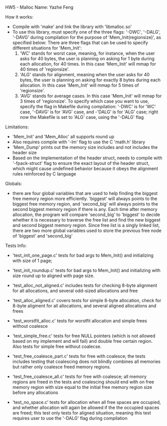 HW5 - Malloc
Name: Yazhe Feng

How it works:
- Compile with 'make' and link the library with 'libmalloc.so'
- To use this library, must specify one of the three flags: '-DWC', '-DALG', '-DAVG' during compilation for the purpose of 'Mem_Init(regionsize)', as specified below:
  There are three flags that can be used to specify different situations for 'Mem_Init':
    1. 'WC' stands for worst case, meaning, for instance, when the user asks for 40 bytes, the user is planning on asking for 1 byte during each allocation, for 40 times. In this case 'Mem_Init' will mmap for 40 times of 'regionsize'.
    2. 'ALG' stands for alignment, meaning when the user asks for 40 bytes, the user is planning on asking for exactly 8 bytes during each allocation. In this case 'Mem_Init' will mmap for 5 times of 'regionsize'.
    3. 'AVG' stands for average cases. In this case 'Mem_Init' will mmap for 3 times of 'regionsize'.
  To specify which case you want to use, specify the flag in Makefile during compilation: '-DWC' is for 'WC' case, '-DAVG' is for 'AVG' case, and -'DALG' is for 'ALG' case; right now the Makefile is set to 'ALG' case, using the '-DALG' flag


Limitations:
- 'Mem_Init' and 'Mem_Alloc' all supports round up
- Also requires compile with '-lm' flag to use the C 'math.h' library
- 'Mem_Dump' prints out the memory size includes and not includes the header size
- Based on the implementation of the header struct, needs to compile with '-fpack-struct' flag to ensure the exact layout of the header struct, which might cause undefined behavior because it obeys the alignment rules reinforced by C language

Globals:
- there are four global variables that are used to help finding the biggest free memory region more efficiently. 'biggest' will always points to the biggest free memory region, and 'second_big' will always points to the second biggest memory region if there is any. Each time after memory allocation, the program will compare 'second_big' to 'biggest' to decide whether it is necessary to traverse the free list and find the new biggest and second biggest memory region. Since free list is a singly linked list, there are two more global variables used to store the previous free node of 'biggest' and 'second_big'


Tests Info:
- 'test_init_one_page.c' tests for bad args to Mem_Init() and initializing with size of 1 page;

- 'test_init_roundup.c' tests for bad args to Mem_Init() and initializing with size round up to aligned with page size.

- 'test_alloc_not_aligned.c' includes tests for checking 8-byte alignment for all allocations, and several odd-sized allocations and free

- 'test_alloc_aligned.c' covers tests for simple 8-byte allocation, check for 8-byte aligment for all allocations, and several aligned allocations and frees

- 'test_worstfit_alloc.c' tests for worstfit allocation and simple frees without coalesce

- 'test_simple_free.c' tests for free NULL pointers (which is not allowed based on my implement and will fail) and double free certain region. Also tests for simple free without coalecse.

- 'test_free_coalesce_part.c' tests for free with coalesce; the tests includes testing that coalescing does not blindly combines all memories but rather only coalesce freed memory regions.

- 'test_free_coalesce_all.c' tests for free with coalesce; all memory regions are freed in the tests and coalescing should end with on free memory region with size equal to the initial free memory region size before any allocations

- 'test_no_space.c' tests for allocation when all free spaces are occupied, and whether allocation will again be allowed if the the occupied spaces are freed; this test only tests for aligned situation, meaning this test requires user to use the '-DALG' flag during compilation
